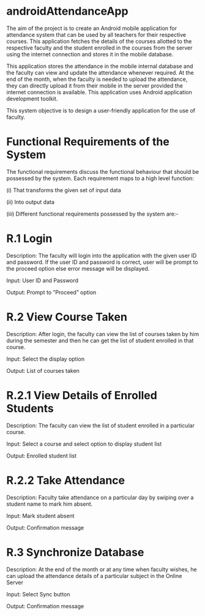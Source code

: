 # androidAttendanceApp
The aim of the project is to create an Android mobile application for attendance system that can be used by all teachers for their respective courses. This application fetches the details of the courses allotted to the respective faculty and the student enrolled in the courses from the server using the internet connection and stores it in the mobile database. 

This application stores the attendance in the mobile internal database and the faculty can view and update the attendance whenever required. At the end of the month, when the faculty is needed to upload the attendance, they can directly upload it from their mobile in the server provided the internet connection is available. This application uses Android application development toolkit.

This system objective is to design a user-friendly application for the use of faculty.

# Functional Requirements of the System
The functional requirements discuss the functional behaviour that should be possessed by the system. Each requirement maps to a high level function: 

(i) That transforms the given set of input data 

(ii) Into output data 

(iii) Different functional requirements possessed by the system are:-

# R.1 Login
Description: The faculty will login into the application with the given user ID and password. If the user ID and password is correct, user will be prompt to the proceed option else error message will be displayed. 

Input: User ID and Password 

Output: Prompt to ”Proceed” option

# R.2 View Course Taken
Description: After login, the faculty can view the list of courses taken by him during the semester and then he can get the list of student enrolled in that course. 

Input: Select the display option 

Output: List of courses taken

# R.2.1 View Details of Enrolled Students
Description: The faculty can view the list of student enrolled in a particular course. 

Input: Select a course and select option to display student list 

Output: Enrolled student list

# R.2.2 Take Attendance
Description: Faculty take attendance on a particular day by swiping over a student name to mark him absent. 

Input: Mark student absent 

Output: Confirmation message

# R.3 Synchronize Database
Description: At the end of the month or at any time when faculty wishes, he can upload the attendance details of a particular subject in the Online Server 

Input: Select Sync button 

Output: Confirmation message

